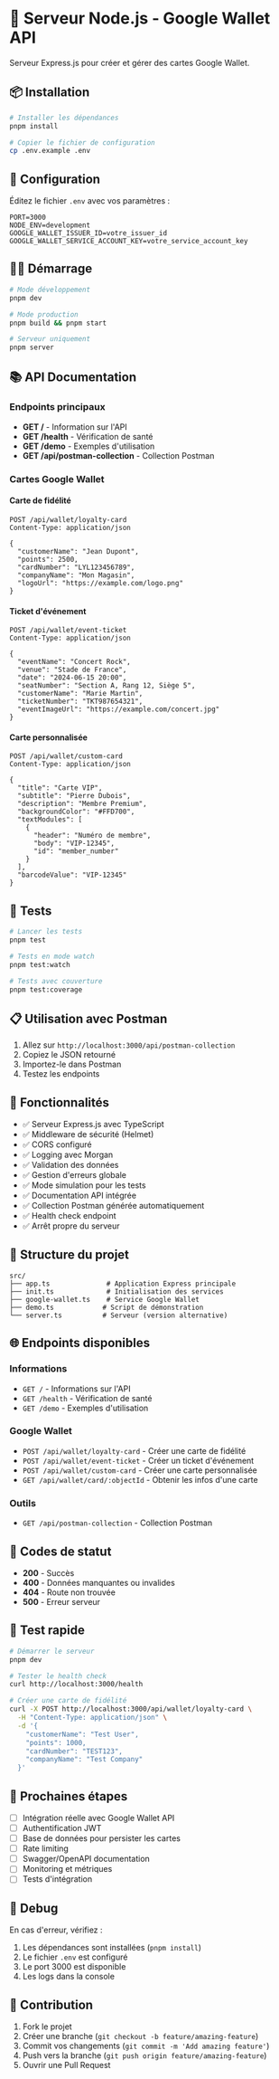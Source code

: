 # 🚀 Serveur Node.js - Google Wallet API

Serveur Express.js pour créer et gérer des cartes Google Wallet.

## 📦 Installation

```bash
# Installer les dépendances
pnpm install

# Copier le fichier de configuration
cp .env.example .env
```

## 🔧 Configuration

Éditez le fichier `.env` avec vos paramètres :

```env
PORT=3000
NODE_ENV=development
GOOGLE_WALLET_ISSUER_ID=votre_issuer_id
GOOGLE_WALLET_SERVICE_ACCOUNT_KEY=votre_service_account_key
```

## 🏃‍♂️ Démarrage

```bash
# Mode développement
pnpm dev

# Mode production
pnpm build && pnpm start

# Serveur uniquement
pnpm server
```

## 📚 API Documentation

### Endpoints principaux

- **GET /** - Information sur l'API
- **GET /health** - Vérification de santé
- **GET /demo** - Exemples d'utilisation
- **GET /api/postman-collection** - Collection Postman

### Cartes Google Wallet

#### Carte de fidélité

```http
POST /api/wallet/loyalty-card
Content-Type: application/json

{
  "customerName": "Jean Dupont",
  "points": 2500,
  "cardNumber": "LYL123456789",
  "companyName": "Mon Magasin",
  "logoUrl": "https://example.com/logo.png"
}
```

#### Ticket d'événement

```http
POST /api/wallet/event-ticket
Content-Type: application/json

{
  "eventName": "Concert Rock",
  "venue": "Stade de France",
  "date": "2024-06-15 20:00",
  "seatNumber": "Section A, Rang 12, Siège 5",
  "customerName": "Marie Martin",
  "ticketNumber": "TKT987654321",
  "eventImageUrl": "https://example.com/concert.jpg"
}
```

#### Carte personnalisée

```http
POST /api/wallet/custom-card
Content-Type: application/json

{
  "title": "Carte VIP",
  "subtitle": "Pierre Dubois",
  "description": "Membre Premium",
  "backgroundColor": "#FFD700",
  "textModules": [
    {
      "header": "Numéro de membre",
      "body": "VIP-12345",
      "id": "member_number"
    }
  ],
  "barcodeValue": "VIP-12345"
}
```

## 🧪 Tests

```bash
# Lancer les tests
pnpm test

# Tests en mode watch
pnpm test:watch

# Tests avec couverture
pnpm test:coverage
```

## 📋 Utilisation avec Postman

1. Allez sur `http://localhost:3000/api/postman-collection`
2. Copiez le JSON retourné
3. Importez-le dans Postman
4. Testez les endpoints

## 🔧 Fonctionnalités

- ✅ Serveur Express.js avec TypeScript
- ✅ Middleware de sécurité (Helmet)
- ✅ CORS configuré
- ✅ Logging avec Morgan
- ✅ Validation des données
- ✅ Gestion d'erreurs globale
- ✅ Mode simulation pour les tests
- ✅ Documentation API intégrée
- ✅ Collection Postman générée automatiquement
- ✅ Health check endpoint
- ✅ Arrêt propre du serveur

## 📁 Structure du projet

```
src/
├── app.ts              # Application Express principale
├── init.ts             # Initialisation des services
├── google-wallet.ts    # Service Google Wallet
├── demo.ts            # Script de démonstration
└── server.ts          # Serveur (version alternative)
```

## 🌐 Endpoints disponibles

### Informations

- `GET /` - Informations sur l'API
- `GET /health` - Vérification de santé
- `GET /demo` - Exemples d'utilisation

### Google Wallet

- `POST /api/wallet/loyalty-card` - Créer une carte de fidélité
- `POST /api/wallet/event-ticket` - Créer un ticket d'événement
- `POST /api/wallet/custom-card` - Créer une carte personnalisée
- `GET /api/wallet/card/:objectId` - Obtenir les infos d'une carte

### Outils

- `GET /api/postman-collection` - Collection Postman

## 🚦 Codes de statut

- **200** - Succès
- **400** - Données manquantes ou invalides
- **404** - Route non trouvée
- **500** - Erreur serveur

## 📱 Test rapide

```bash
# Démarrer le serveur
pnpm dev

# Tester le health check
curl http://localhost:3000/health

# Créer une carte de fidélité
curl -X POST http://localhost:3000/api/wallet/loyalty-card \
  -H "Content-Type: application/json" \
  -d '{
    "customerName": "Test User",
    "points": 1000,
    "cardNumber": "TEST123",
    "companyName": "Test Company"
  }'
```

## 🔮 Prochaines étapes

- [ ] Intégration réelle avec Google Wallet API
- [ ] Authentification JWT
- [ ] Base de données pour persister les cartes
- [ ] Rate limiting
- [ ] Swagger/OpenAPI documentation
- [ ] Monitoring et métriques
- [ ] Tests d'intégration

## 🐛 Debug

En cas d'erreur, vérifiez :

1. Les dépendances sont installées (`pnpm install`)
2. Le fichier `.env` est configuré
3. Le port 3000 est disponible
4. Les logs dans la console

## 🤝 Contribution

1. Fork le projet
2. Créer une branche (`git checkout -b feature/amazing-feature`)
3. Commit vos changements (`git commit -m 'Add amazing feature'`)
4. Push vers la branche (`git push origin feature/amazing-feature`)
5. Ouvrir une Pull Request
